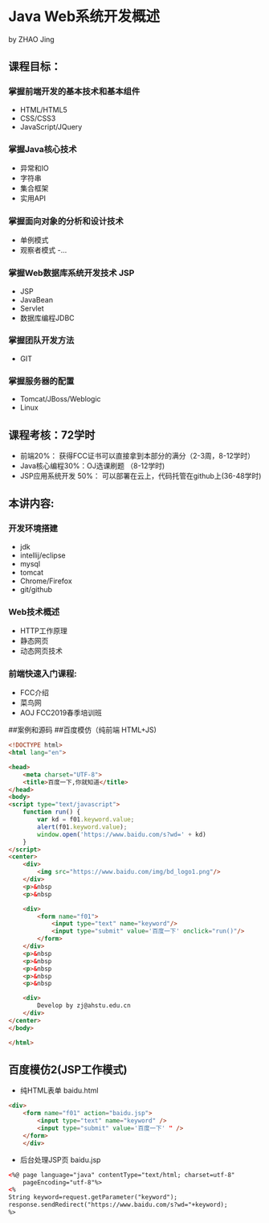 # Java Web系统开发概述
by ZHAO Jing

## 课程目标：

### 掌握前端开发的基本技术和基本组件
- HTML/HTML5
- CSS/CSS3
- JavaScript/JQuery

### 掌握Java核心技术
- 异常和IO
- 字符串
- 集合框架
- 实用API


### 掌握面向对象的分析和设计技术
- 单例模式
- 观察者模式
-...

### 掌握Web数据库系统开发技术 JSP
- JSP
- JavaBean
- Servlet
- 数据库编程JDBC

### 掌握团队开发方法
- GIT

### 掌握服务器的配置
- Tomcat/JBoss/Weblogic
- Linux

## 课程考核：72学时
-  前端20%： 获得FCC证书可以直接拿到本部分的满分（2-3周，8-12学时）
-  Java核心编程30%：OJ选课刷题 （8-12学时)
-  JSP应用系统开发 50%： 可以部署在云上，代码托管在github上(36-48学时)

## 本讲内容:
### 开发环境搭建
- jdk
- intellij/eclipse
- mysql
- tomcat
- Chrome/Firefox
- git/github
### Web技术概述
- HTTP工作原理
- 静态网页
- 动态网页技术 
### 前端快速入门课程:
- FCC介绍
- 菜鸟网
- AOJ FCC2019春季培训班

##案例和源码
##百度模仿（纯前端 HTML+JS)
```html
<!DOCTYPE html>
<html lang="en">

<head>
    <meta charset="UTF-8">
    <title>百度一下,你就知道</title>
</head>
<body>
<script type="text/javascript">
    function run() {
        var kd = f01.keyword.value;
        alert(f01.keyword.value);
        window.open('https://www.baidu.com/s?wd=' + kd)
    }
</script>
<center>
    <div>
        <img src="https://www.baidu.com/img/bd_logo1.png"/>
    </div>
    <p>&nbsp
    <p>&nbsp

    <div>
        <form name="f01">
            <input type="text" name="keyword"/>
            <input type="submit" value='百度一下' onclick="run()"/>
        </form>
    </div>
    <p>&nbsp
    <p>&nbsp
    <p>&nbsp
    <p>&nbsp
    <p>&nbsp

    <div>
        Develop by zj@ahstu.edu.cn
    </div>
</center>
</body>

</html>
```

## 百度模仿2(JSP工作模式)
- 纯HTML表单 baidu.html
```HTML
<div>
	<form name="f01" action="baidu.jsp">
		<input type="text" name="keyword" />
		<input type="submit" value='百度一下' " />
	</form>
	</div>
```
- 后台处理JSP页 baidu.jsp
```HTML
<%@ page language="java" contentType="text/html; charset=utf-8"
    pageEncoding="utf-8"%>
<%
String keyword=request.getParameter("keyword");
response.sendRedirect("https://www.baidu.com/s?wd="+keyword);
%>

```